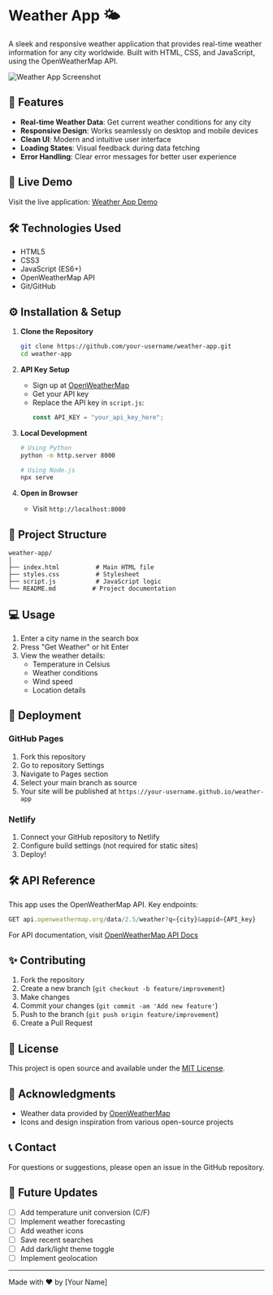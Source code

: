 # Weather App 🌤️

A sleek and responsive weather application that provides real-time weather information for any city worldwide. Built with HTML, CSS, and JavaScript, using the OpenWeatherMap API.

![Weather App Screenshot](weather-app-preview.png)

## 🌟 Features

- **Real-time Weather Data**: Get current weather conditions for any city
- **Responsive Design**: Works seamlessly on desktop and mobile devices
- **Clean UI**: Modern and intuitive user interface
- **Loading States**: Visual feedback during data fetching
- **Error Handling**: Clear error messages for better user experience

## 🚀 Live Demo

Visit the live application: [Weather App Demo](https://your-username.github.io/weather-app)

## 🛠️ Technologies Used

- HTML5
- CSS3
- JavaScript (ES6+)
- OpenWeatherMap API
- Git/GitHub

## ⚙️ Installation & Setup

1. **Clone the Repository**
   ```bash
   git clone https://github.com/your-username/weather-app.git
   cd weather-app
   ```

2. **API Key Setup**
   - Sign up at [OpenWeatherMap](https://openweathermap.org/api)
   - Get your API key
   - Replace the API key in `script.js`:
     ```javascript
     const API_KEY = "your_api_key_here";
     ```

3. **Local Development**
   ```bash
   # Using Python
   python -m http.server 8000

   # Using Node.js
   npx serve
   ```

4. **Open in Browser**
   - Visit `http://localhost:8000`

## 📁 Project Structure

```
weather-app/
│
├── index.html          # Main HTML file
├── styles.css          # Stylesheet
├── script.js           # JavaScript logic
└── README.md          # Project documentation
```

## 💻 Usage

1. Enter a city name in the search box
2. Press "Get Weather" or hit Enter
3. View the weather details:
   - Temperature in Celsius
   - Weather conditions
   - Wind speed
   - Location details

## 🚀 Deployment

### GitHub Pages

1. Fork this repository
2. Go to repository Settings
3. Navigate to Pages section
4. Select your main branch as source
5. Your site will be published at `https://your-username.github.io/weather-app`

### Netlify

1. Connect your GitHub repository to Netlify
2. Configure build settings (not required for static sites)
3. Deploy!

## 🛠️ API Reference

This app uses the OpenWeatherMap API. Key endpoints:

```javascript
GET api.openweathermap.org/data/2.5/weather?q={city}&appid={API_key}
```

For API documentation, visit [OpenWeatherMap API Docs](https://openweathermap.org/api)

## ✨ Contributing

1. Fork the repository
2. Create a new branch (`git checkout -b feature/improvement`)
3. Make changes
4. Commit your changes (`git commit -am 'Add new feature'`)
5. Push to the branch (`git push origin feature/improvement`)
6. Create a Pull Request

## 📝 License

This project is open source and available under the [MIT License](LICENSE).

## 🤝 Acknowledgments

- Weather data provided by [OpenWeatherMap](https://openweathermap.org)
- Icons and design inspiration from various open-source projects

## 📞 Contact

For questions or suggestions, please open an issue in the GitHub repository.

## 🔄 Future Updates

- [ ] Add temperature unit conversion (C/F)
- [ ] Implement weather forecasting
- [ ] Add weather icons
- [ ] Save recent searches
- [ ] Add dark/light theme toggle
- [ ] Implement geolocation

---
Made with ❤️ by [Your Name]